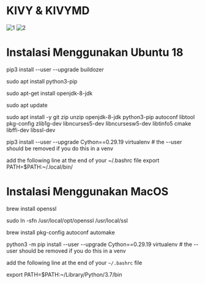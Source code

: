 # KIVY & KIVYMD
![1](https://user-images.githubusercontent.com/53217950/113902933-575e8e00-97c8-11eb-8736-008484b47846.png)
![2](https://user-images.githubusercontent.com/53217950/113902943-59285180-97c8-11eb-8617-c7fbf03f35c9.jpg)

# Instalasi Menggunakan Ubuntu 18

pip3 install --user --upgrade buildozer

sudo apt install python3-pip

sudo apt-get install openjdk-8-jdk

sudo apt update

sudo apt install -y git zip unzip openjdk-8-jdk python3-pip autoconf libtool pkg-config zlib1g-dev libncurses5-dev libncursesw5-dev libtinfo5 cmake libffi-dev libssl-dev

pip3 install --user --upgrade Cython==0.29.19 virtualenv  # the --user should be removed if you do this in a venv

add the following line at the end of your ~/.bashrc file
export PATH=$PATH:~/.local/bin/

# Instalasi Menggunakan MacOS

brew install openssl

sudo ln -sfn /usr/local/opt/openssl /usr/local/ssl

brew install pkg-config autoconf automake

python3 -m pip install --user --upgrade Cython==0.29.19 virtualenv  # the --user should be removed if you do this in a venv

add the following line at the end of your `~/.bashrc` file

export PATH=$PATH:~/Library/Python/3.7/bin
